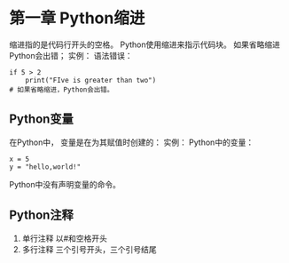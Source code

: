 # 第一章 Python缩进
缩进指的是代码行开头的空格。
Python使用缩进来指示代码块。
如果省略缩进Python会出错；
实例：
语法错误：
```
if 5 > 2
    print("FIve is greater than two")
# 如果省略缩进，Python会出错。

```
## Python变量
在Python中， 变量是在为其赋值时创建的：
实例：
Python中的变量：
```
x = 5
y = "hello,world!"
```
Python中没有声明变量的命令。
## Python注释
1. 单行注释
   以#和空格开头
2. 多行注释
   三个引号开头，三个引号结尾